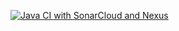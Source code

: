 [![Java CI with SonarCloud and Nexus](https://github.com/rakhidhomane/JavaMavenSonarGithub_CalculatorDemo/actions/workflows/CICalculator.yml/badge.svg)](https://github.com/rakhidhomane/JavaMavenSonarGithub_CalculatorDemo/actions/workflows/CICalculator.yml)
